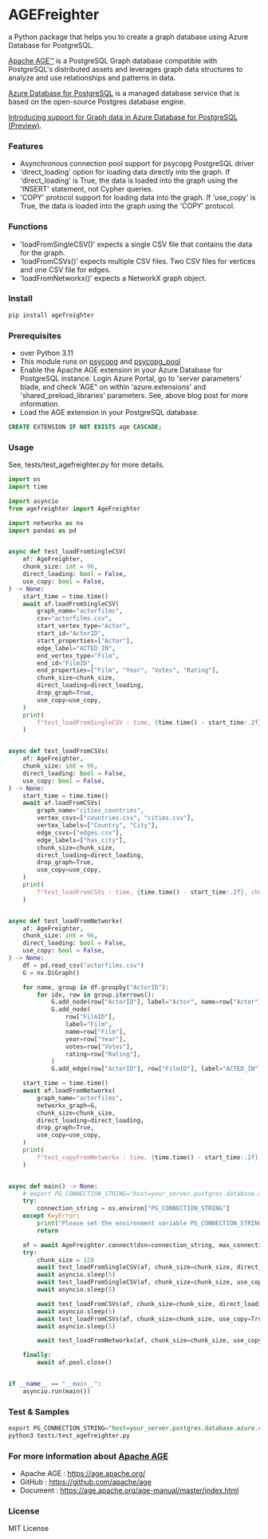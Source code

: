 # AGEFreighter

a Python package that helps you to create a graph database using Azure Database for PostgreSQL.

[Apache AGE™](https://age.apache.org/) is a PostgreSQL Graph database compatible with PostgreSQL's distributed assets and leverages graph data structures to analyze and use relationships and patterns in data.

[Azure Database for PostgreSQL](https://azure.microsoft.com/en-us/services/postgresql/) is a managed database service that is based on the open-source Postgres database engine.

[Introducing support for Graph data in Azure Database for PostgreSQL (Preview)](https://techcommunity.microsoft.com/blog/adforpostgresql/introducing-support-for-graph-data-in-azure-database-for-postgresql-preview/4275628).

### Features
* Asynchronous connection pool support for psycopg PostgreSQL driver
* 'direct_loading' option for loading data directly into the graph. If 'direct_loading' is True, the data is loaded into the graph using the 'INSERT' statement, not Cypher queries.
* 'COPY' protocol support for loading data into the graph. If 'use_copy' is True, the data is loaded into the graph using the 'COPY' protocol.

### Functions
* 'loadFromSingleCSV()' expects a single CSV file that contains the data for the graph.
* 'loadFromCSVs()' expects multiple CSV files. Two CSV files for vertices and one CSV file for edges.
* 'loadFromNetworkx()' expects a NetworkX graph object.

### Install

```bash
pip install agefreighter
```

### Prerequisites
* over Python 3.11
* This module runs on [psycopg](https://www.psycopg.org/) and [psycopg_pool](https://www.psycopg.org/)
* Enable the Apache AGE extension in your Azure Database for PostgreSQL instance. Login Azure Portal, go to 'server parameters' blade, and check 'AGE" on within 'azure.extensions' and 'shared_preload_libraries' parameters. See, above blog post for more information.
* Load the AGE extension in your PostgreSQL database.

```sql
CREATE EXTENSION IF NOT EXISTS age CASCADE;
```

### Usage
See, tests/test_agefreighter.py for more details.

```python
import os
import time

import asyncio
from agefreighter import AgeFreighter

import networkx as nx
import pandas as pd


async def test_loadFromSingleCSV(
    af: AgeFreighter,
    chunk_size: int = 96,
    direct_loading: bool = False,
    use_copy: bool = False,
) -> None:
    start_time = time.time()
    await af.loadFromSingleCSV(
        graph_name="actorfilms",
        csv="actorfilms.csv",
        start_vertex_type="Actor",
        start_id="ActorID",
        start_properties=["Actor"],
        edge_label="ACTED_IN",
        end_vertex_type="Film",
        end_id="FilmID",
        end_properties=["Film", "Year", "Votes", "Rating"],
        chunk_size=chunk_size,
        direct_loading=direct_loading,
        drop_graph=True,
        use_copy=use_copy,
    )
    print(
        f"test_loadFromSingleCSV : time, {time.time() - start_time:.2f}, chunk_size: {chunk_size}, direct_loading: {direct_loading}, use_copy: {use_copy}"
    )


async def test_loadFromCSVs(
    af: AgeFreighter,
    chunk_size: int = 96,
    direct_loading: bool = False,
    use_copy: bool = False,
) -> None:
    start_time = time.time()
    await af.loadFromCSVs(
        graph_name="cities_countries",
        vertex_csvs=["countries.csv", "cities.csv"],
        vertex_labels=["Country", "City"],
        edge_csvs=["edges.csv"],
        edge_labels=["has_city"],
        chunk_size=chunk_size,
        direct_loading=direct_loading,
        drop_graph=True,
        use_copy=use_copy,
    )
    print(
        f"test_loadFromCSVs : time, {time.time() - start_time:.2f}, chunk_size: {chunk_size}, direct_loading: {direct_loading}, use_copy: {use_copy}"
    )


async def test_loadFromNetworkx(
    af: AgeFreighter,
    chunk_size: int = 96,
    direct_loading: bool = False,
    use_copy: bool = False,
) -> None:
    df = pd.read_csv("actorfilms.csv")
    G = nx.DiGraph()

    for name, group in df.groupby("ActorID"):
        for idx, row in group.iterrows():
            G.add_node(row["ActorID"], label="Actor", name=row["Actor"])
            G.add_node(
                row["FilmID"],
                label="Film",
                name=row["Film"],
                year=row["Year"],
                votes=row["Votes"],
                rating=row["Rating"],
            )
            G.add_edge(row["ActorID"], row["FilmID"], label="ACTED_IN")

    start_time = time.time()
    await af.loadFromNetworkx(
        graph_name="actorfilms",
        networkx_graph=G,
        chunk_size=chunk_size,
        direct_loading=direct_loading,
        drop_graph=True,
        use_copy=use_copy,
    )
    print(
        f"test_copyFromNetworkx : time, {time.time() - start_time:.2f}, chunk_size: {chunk_size}, direct_loading: {direct_loading}, use_copy: {use_copy}"
    )


async def main() -> None:
    # export PG_CONNECTION_STRING="host=your_server.postgres.database.azure.com port=5432 dbname=postgres user=account password=your_password"
    try:
        connection_string = os.environ["PG_CONNECTION_STRING"]
    except KeyError:
        print("Please set the environment variable PG_CONNECTION_STRING")
        return

    af = await AgeFreighter.connect(dsn=connection_string, max_connections=64)
    try:
        chunk_size = 128
        await test_loadFromSingleCSV(af, chunk_size=chunk_size, direct_loading=True)
        await asyncio.sleep(5)
        await test_loadFromSingleCSV(af, chunk_size=chunk_size, use_copy=True)
        await asyncio.sleep(5)

        await test_loadFromCSVs(af, chunk_size=chunk_size, direct_loading=True)
        await asyncio.sleep(5)
        await test_loadFromCSVs(af, chunk_size=chunk_size, use_copy=True)
        await asyncio.sleep(5)

        await test_loadFromNetworkx(af, chunk_size=chunk_size, use_copy=True)

    finally:
        await af.pool.close()


if __name__ == "__main__":
    asyncio.run(main())

```

### Test & Samples
```sql
export PG_CONNECTION_STRING="host=your_server.postgres.database.azure.com port=5432 dbname=postgres user=account password=your_password"
python3 tests/test_agefreighter.py
```

### For more information about [Apache AGE](https://age.apache.org/)
* Apache AGE : https://age.apache.org/
* GitHub : https://github.com/apache/age
* Document : https://age.apache.org/age-manual/master/index.html

### License
MIT License
